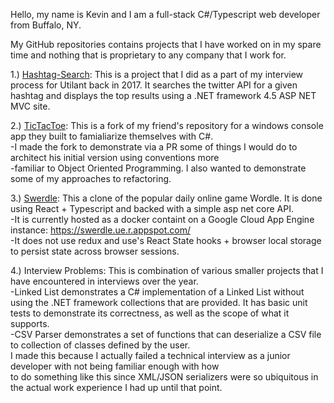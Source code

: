 Hello, my name is Kevin and I am a full-stack C#/Typescript web developer from Buffalo, NY.

My GitHub repositories contains projects that I have worked on in my spare time and nothing that is proprietary to any company that I work for.

1.) <a href="https://github.com/KevinOneSixDotNet/hashtag-search">Hashtag-Search</a>: This is a project that I did as a part of my interview process for Utilant back in 2017. It searches the twitter API for a given hashtag and displays the top results using a .NET framework 4.5 ASP NET MVC site.

2.) <a href="https://github.com/KevinOneSixDotNet/TicTacToe">TicTacToe</a>: This is a fork of my friend's repository for a windows console app they built to famialiarize themselves with C#. 
<br/>
-I made the fork to demonstrate via a PR some of things I would do to architect his initial version using conventions more 
<br/>
-familiar to Object Oriented Programming. I also wanted to demonstrate some of my approaches to refactoring.

3.) <a href="https://github.com/KevinOneSixDotNet/swerdle">Swerdle</a>: This a clone of the popular daily online game Wordle. It is done using React + Typescript and backed with a simple asp net core API. 
<br/>
-It is currently hosted as a docker containt on a Google Cloud App Engine instance: https://swerdle.ue.r.appspot.com/
<br/>
-It does not use redux and use's React State hooks + browser local storage to persist state across browser sessions.
      
4.) Interview Problems: This is combination of various smaller projects that I have encountered in interviews over the year. 
<br/>
-Linked List demonstrates a C# implementation of a Linked List without using the .NET framework collections that are provided. It has basic unit tests to demonstrate its correctness, as well as the scope of what it supports.
<br/>
-CSV Parser demonstrates a set of functions that can deserialize a CSV file to collection of classes defined by the user. 
<br/>
        I made this because I actually failed a technical interview as a junior developer with not being familiar enough with how 
<br/>
        to do something like this since XML/JSON serializers were so ubiquitous in the actual work experience I had up until that point.
